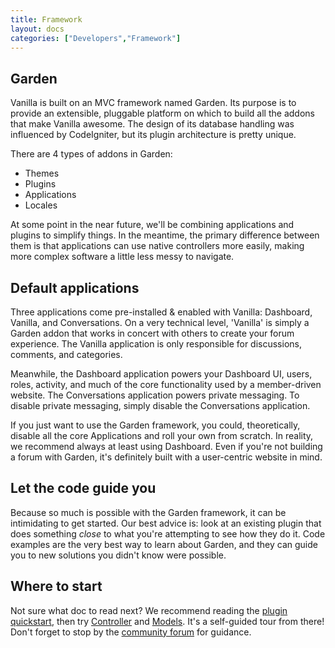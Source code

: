 ```yaml
---
title: Framework
layout: docs
categories: ["Developers","Framework"]
---
```


## Garden

Vanilla is built on an MVC framework named Garden. Its purpose is to provide an extensible, pluggable platform on which to build all the addons that make Vanilla awesome. The design of its database handling was influenced by CodeIgniter, but its plugin architecture is pretty unique.

There are 4 types of addons in Garden:

* Themes
* Plugins
* Applications
* Locales

At some point in the near future, we'll be combining applications and plugins to simplify things. In the meantime, the primary difference between them is that applications can use native controllers more easily, making more complex software a little less messy to navigate.

## Default applications

Three applications come pre-installed & enabled with Vanilla: Dashboard, Vanilla, and Conversations. On a very technical level, 'Vanilla' is simply a Garden addon that works in concert with others to create your forum experience. The Vanilla application is only responsible for discussions, comments, and categories.

Meanwhile, the Dashboard application powers your Dashboard UI, users, roles, activity, and much of the core functionality used by a member-driven website. The Conversations application powers private messaging. To disable private messaging, simply disable the Conversations application.

If you just want to use the Garden framework, you could, theoretically, disable all the core Applications and roll your own from scratch. In reality, we recommend always at least using Dashboard. Even if you're not building a forum with Garden, it's definitely built with a user-centric website in mind.

## Let the code guide you

Because so much is possible with the Garden framework, it can be intimidating to get started. Our best advice is: look at an existing plugin that does something *close* to what you're attempting to see how they do it. Code examples are the very best way to learn about Garden, and they can guide you to new solutions you didn't know were possible.

## Where to start

Not sure what doc to read next? We recommend reading the [plugin quickstart](/developers/plugins/quickstart), then try [Controller](/developers/framework/controllers) and [Models](/developers/framework/models). It's a self-guided tour from there! Don't forget to stop by the [community forum](http://vanillaforums.org/discussions) for guidance.
